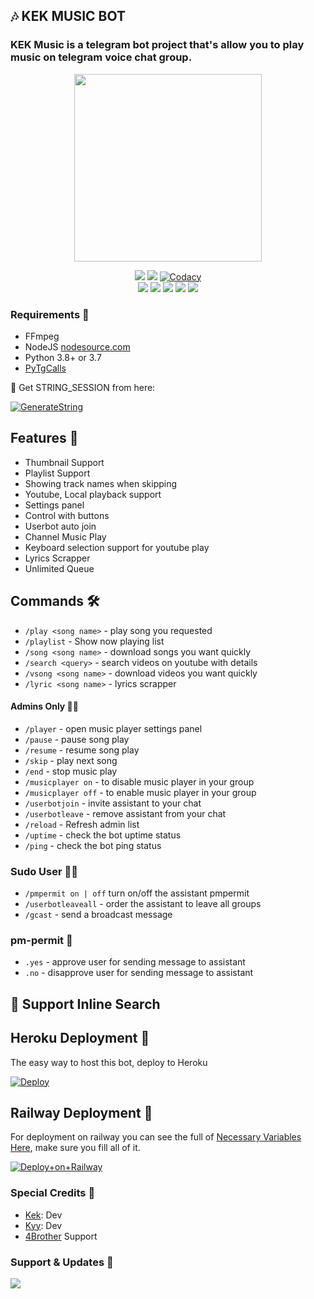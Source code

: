 <h2 align="centre">🎶 KEK MUSIC BOT</h2>

### KEK Music is a telegram bot project that's allow you to play music on telegram voice chat group.

<p align="center"><a href="https://t.me/KEKtapibot"><img src="https://telegra.ph/file/442a40860d30fa1242262.jpg" width="300"></a></p>
<p align="center">
    <a href="https://www.python.org/" alt="made-with-python"> <img src="https://img.shields.io/badge/Made%20with-Python-black.svg?style=flat-square&logo=python&logoColor=blue&color=red" /></a>
    <a href="https://github.com/skuyykek69/KEK-Music/graphs/commit-activity" alt="Maintenance"> <img src="https://img.shields.io/badge/Maintained%3F-yes-red.svg?style=flat-square" /></a>
    <a href="https://app.codacy.com/gh/skuyykek69/KEK-Music/dashboard"> <img src="https://img.shields.io/codacy/grade/a723cb464d5a4d25be3152b5d71de82d?color=red&logo=codacy&style=flat-square" alt="Codacy" /></a><br>
    <a href="https://github.com/skuyykek69/KEK-Music"> <img src="https://img.shields.io/github/repo-size/skuyykek69/KEK-Music?color=red&logo=github&logoColor=blue&style=flat-square" /></a>
    <a href="https://github.com/skuyykek69/KEK-Music/commits/main"> <img src="https://img.shields.io/github/last-commit/skuyykek69/KEK-Music?color=red&logo=github&logoColor=blue&style=flat-square" /></a>
    <a href="https://github.com/skuyykek69/KEK-Music/issues"> <img src="https://img.shields.io/github/issues/skuyykek69/KEK-Music?color=red&logo=github&logoColor=blue&style=flat-square" /></a>
    <a href="https://github.com/skuyykek69/KEK-Music/network/members"> <img src="https://img.shields.io/github/forks/skuyykek69/KEK-Music?color=red&logo=github&logoColor=blue&style=flat-square" /></a>  
    <a href="https://github.com/skuyykek69/KEK-Music/network/members"> <img src="https://img.shields.io/github/stars/skuyykek69/KEK-Music?color=red&logo=github&logoColor=blue&style=flat-square" /></a>  
</p>

<h3>Requirements 📝</h3>

- FFmpeg
- NodeJS [nodesource.com](https://nodesource.com/)
- Python 3.8+ or 3.7
- [PyTgCalls](https://github.com/pytgcalls/pytgcalls)

🧪 Get STRING_SESSION from here:

[![GenerateString](https://img.shields.io/badge/repl.it-generateString-yellowgreen)](https://replit.com/@levinalab/StringSession#main.py)

## Features 🔮

- Thumbnail Support
- Playlist Support
- Showing track names when skipping
- Youtube, Local playback support
- Settings panel
- Control with buttons
- Userbot auto join
- Channel Music Play
- Keyboard selection support for youtube play
- Lyrics Scrapper
- Unlimited Queue

## Commands 🛠

- `/play <song name>` - play song you requested
- `/playlist` - Show now playing list
- `/song <song name>` - download songs you want quickly
- `/search <query>` - search videos on youtube with details
- `/vsong <song name>` - download videos you want quickly
- `/lyric <song name>` - lyrics scrapper

#### Admins Only 👷‍♂️
- `/player` - open music player settings panel
- `/pause` - pause song play
- `/resume` - resume song play
- `/skip` - play next song
- `/end` - stop music play
- `/musicplayer on` - to disable music player in your group
- `/musicplayer off` - to enable music player in your group
- `/userbotjoin` - invite assistant to your chat
- `/userbotleave` - remove assistant from your chat
- `/reload` - Refresh admin list
- `/uptime` - check the bot uptime status
- `/ping` - check the bot ping status

### Sudo User 🧙‍♂️
- `/pmpermit on | off` turn on/off the assistant pmpermit
- `/userbotleaveall` - order the assistant to leave all groups
- `/gcast` - send a broadcast message

### pm-permit 💬
- `.yes` - approve user for sending message to assistant
- `.no` - disapprove user for sending message to assistant

## 🔎 Support Inline Search

## Heroku Deployment 💜
The easy way to host this bot, deploy to Heroku

[![Deploy](https://www.herokucdn.com/deploy/button.svg)](https://heroku.com/deploy?template=https://github.com/skuyykek69/KEK-Music)

## Railway Deployment 🚄
For deployment on railway you can see the full of [Necessary Variables Here](https://github.com/levina-lab/VeezMusic/blob/main/example.env), make sure you fill all of it.

[![Deploy+on+Railway](https://railway.app/button.svg)](https://railway.app/new/template?template=https://github.com/skuyykek69/KEK-Music&envs=SESSION_NAME,BOT_TOKEN,BOT_USERNAME,BOT_NAME,GROUP_SUPPORT,ASSISTANT_NAME,OWNER_NAME,BG_IMAGE,UPDATES_CHANNEL,API_ID,API_HASH,PMPERMIT,SUDO_USERS,DURATION_LIMIT,THUMB_IMG)

### Special Credits 💖
- [Kek](https://github.com/skuyykek69): Dev
- [Kyy](https://github.com/Rifkiarisman): Dev
- [4Brother](https://t.me/fourBrothersgroup) Support

### Support & Updates 🎑
<a href="https://t.me/fourBrothersgroup"><img src="https://img.shields.io/badge/Join-Group%20Support-blue.svg?style=for-the-badge&logo=Telegram"></a>
